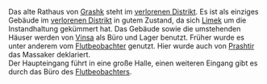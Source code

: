 Das alte Rathaus von [Grashk](Grashk.md) steht im [verlorenen Distrikt](verlorenen%20Distrikt). Es ist als einziges Gebäude im [verlorenen Distrikt](verlorenen%20Distrikt) in gutem Zustand, da sich [Limek](../NPCs/Limek.md) um die Instandhaltung gekümmert hat. Das Gebäude sowie die umstehenden Häuser werden von [Vinsa](../NPCs/Vinsa.md) als Büro und Lager benutzt. Früher wurde es unter anderem vom [Flutbeobachter](../Ranks/Flutbeobachter.md) genutzt. Hier wurde auch von [Prashtir](Prashtir) das Massaker deklariert.  
Der Haupteingang führt in eine große Halle, einen weiteren Eingang gibt es durch das Büro des [Flutbeobachters](../Ranks/Flutbeobachter.md).

